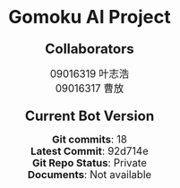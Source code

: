 <h1 align="center">
<span style="font-size:32px;">Gomoku AI Project</span>
</h1>
<h3 align="center">
<span style="font-size:24px;">Collaborators</span> 
</h3>
<div align="center">
<span style="font-size:18px;">09016319 叶志浩</span><br />
<span style="font-size:18px;">09016317 曹放</span> 
</div>
<h3 align="center">
<span style="font-size:24px;">Current Bot Version</span> 
</h3>
<div align="center">
<strong><span style="font-size:18px;">Git commits</span></strong><span style="font-size:18px;">: 18</span><br />
<strong><span style="font-size:18px;">Latest Commit</span></strong><span style="font-size:18px;">: 92d714e </span><br />
<strong><span style="font-size:18px;">Git Repo Status</span></strong><span style="font-size:18px;">: Private </span><br />
<strong><span style="font-size:18px;">Documents</span></strong><span style="font-size:18px;">: Not available</span> 
</div>